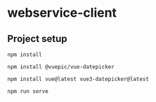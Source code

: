 # webservice-client

## Project setup
```
npm install
```

```
npm install @vuepic/vue-datepicker
```

```
npm install vue@latest vue3-datepicker@latest
```

```
npm run serve
```
